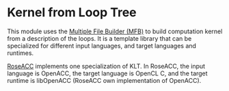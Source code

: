 Kernel from Loop Tree
=====================

This module uses the [Multiple File Builder (MFB)](../../midend/MFB) to build computation kernel from a description of the loops.
It is a template library that can be specialized for different input languages, and target languages and runtimes.

[RoseACC](http://github.com/tristanvdb/RoseACC-workspace) implements one specialization of KLT.
In RoseACC, the input language is OpenACC, the target language is OpenCL C, and the target runtime is libOpenACC (RoseACC own implementation of OpenACC).

